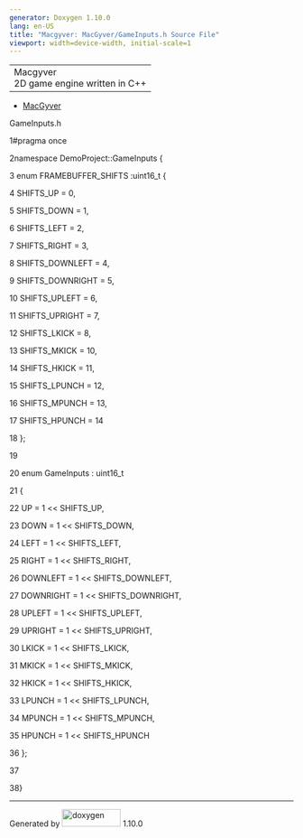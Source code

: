 ```yaml
---
generator: Doxygen 1.10.0
lang: en-US
title: "Macgyver: MacGyver/GameInputs.h Source File"
viewport: width=device-width, initial-scale=1
---
```


<div id="top">

<div id="titlearea">

<table data-cellspacing="0" data-cellpadding="0">
<colgroup>
<col style="width: 100%" />
</colgroup>
<tbody>
<tr id="projectrow" class="odd">
<td id="projectalign"><div id="projectname">
Macgyver
</div>
<div id="projectbrief">
2D game engine written in C++
</div></td>
</tr>
</tbody>
</table>

</div>

<div id="main-nav">

</div>

<div id="nav-path" class="navpath">

- <a href="dir_e610925873bfe0bf19b07ca2b4f6d40b.html"
  class="el">MacGyver</a>

</div>

</div>

<div class="header">

<div class="headertitle">

<div class="title">

GameInputs.h

</div>

</div>

</div>

<div class="contents">

<div class="fragment">

<div class="line">

<span id="l00001"></span><span class="lineno">
1</span><span class="preprocessor">\#pragma once</span>

</div>

<div class="line">

<span id="l00002"></span><span class="lineno">
2</span><span class="keyword">namespace </span>DemoProject::GameInputs {

</div>

<div class="line">

<span id="l00003"></span><span class="lineno"> 3</span>
<span class="keyword">enum</span> FRAMEBUFFER_SHIFTS :uint16_t {

</div>

<div class="line">

<span id="l00004"></span><span class="lineno"> 4</span> SHIFTS_UP = 0,

</div>

<div class="line">

<span id="l00005"></span><span class="lineno"> 5</span> SHIFTS_DOWN = 1,

</div>

<div class="line">

<span id="l00006"></span><span class="lineno"> 6</span> SHIFTS_LEFT = 2,

</div>

<div class="line">

<span id="l00007"></span><span class="lineno"> 7</span> SHIFTS_RIGHT =
3,

</div>

<div class="line">

<span id="l00008"></span><span class="lineno"> 8</span> SHIFTS_DOWNLEFT
= 4,

</div>

<div class="line">

<span id="l00009"></span><span class="lineno"> 9</span> SHIFTS_DOWNRIGHT
= 5,

</div>

<div class="line">

<span id="l00010"></span><span class="lineno"> 10</span> SHIFTS_UPLEFT =
6,

</div>

<div class="line">

<span id="l00011"></span><span class="lineno"> 11</span> SHIFTS_UPRIGHT
= 7,

</div>

<div class="line">

<span id="l00012"></span><span class="lineno"> 12</span> SHIFTS_LKICK =
8,

</div>

<div class="line">

<span id="l00013"></span><span class="lineno"> 13</span> SHIFTS_MKICK =
10,

</div>

<div class="line">

<span id="l00014"></span><span class="lineno"> 14</span> SHIFTS_HKICK =
11,

</div>

<div class="line">

<span id="l00015"></span><span class="lineno"> 15</span> SHIFTS_LPUNCH =
12,

</div>

<div class="line">

<span id="l00016"></span><span class="lineno"> 16</span> SHIFTS_MPUNCH =
13,

</div>

<div class="line">

<span id="l00017"></span><span class="lineno"> 17</span> SHIFTS_HPUNCH =
14

</div>

<div class="line">

<span id="l00018"></span><span class="lineno"> 18</span> };

</div>

<div class="line">

<span id="l00019"></span><span class="lineno"> 19</span>

</div>

<div class="line">

<span id="l00020"></span><span class="lineno"> 20</span>
<span class="keyword">enum</span> GameInputs : uint16_t

</div>

<div class="line">

<span id="l00021"></span><span class="lineno"> 21</span> {

</div>

<div class="line">

<span id="l00022"></span><span class="lineno"> 22</span> UP = 1 \<\<
SHIFTS_UP,

</div>

<div class="line">

<span id="l00023"></span><span class="lineno"> 23</span> DOWN = 1 \<\<
SHIFTS_DOWN,

</div>

<div class="line">

<span id="l00024"></span><span class="lineno"> 24</span> LEFT = 1 \<\<
SHIFTS_LEFT,

</div>

<div class="line">

<span id="l00025"></span><span class="lineno"> 25</span> RIGHT = 1 \<\<
SHIFTS_RIGHT,

</div>

<div class="line">

<span id="l00026"></span><span class="lineno"> 26</span> DOWNLEFT = 1
\<\< SHIFTS_DOWNLEFT,

</div>

<div class="line">

<span id="l00027"></span><span class="lineno"> 27</span> DOWNRIGHT = 1
\<\< SHIFTS_DOWNRIGHT,

</div>

<div class="line">

<span id="l00028"></span><span class="lineno"> 28</span> UPLEFT = 1 \<\<
SHIFTS_UPLEFT,

</div>

<div class="line">

<span id="l00029"></span><span class="lineno"> 29</span> UPRIGHT = 1
\<\< SHIFTS_UPRIGHT,

</div>

<div class="line">

<span id="l00030"></span><span class="lineno"> 30</span> LKICK = 1 \<\<
SHIFTS_LKICK,

</div>

<div class="line">

<span id="l00031"></span><span class="lineno"> 31</span> MKICK = 1 \<\<
SHIFTS_MKICK,

</div>

<div class="line">

<span id="l00032"></span><span class="lineno"> 32</span> HKICK = 1 \<\<
SHIFTS_HKICK,

</div>

<div class="line">

<span id="l00033"></span><span class="lineno"> 33</span> LPUNCH = 1 \<\<
SHIFTS_LPUNCH,

</div>

<div class="line">

<span id="l00034"></span><span class="lineno"> 34</span> MPUNCH = 1 \<\<
SHIFTS_MPUNCH,

</div>

<div class="line">

<span id="l00035"></span><span class="lineno"> 35</span> HPUNCH = 1 \<\<
SHIFTS_HPUNCH

</div>

<div class="line">

<span id="l00036"></span><span class="lineno"> 36</span> };

</div>

<div class="line">

<span id="l00037"></span><span class="lineno"> 37</span>

</div>

<div class="line">

<span id="l00038"></span><span class="lineno"> 38</span>}

</div>

</div>

</div>

------------------------------------------------------------------------

<span class="small">Generated
by [<img src="doxygen.svg" class="footer" width="104" height="31"
alt="doxygen" />](https://www.doxygen.org/index.html) 1.10.0</span>
